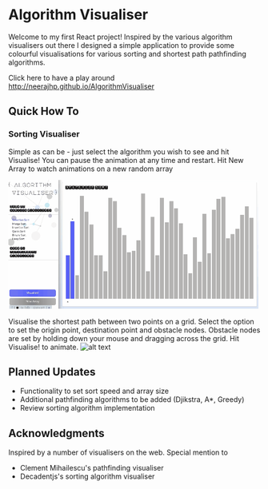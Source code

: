 # Algorithm Visualiser

Welcome to my first React project! Inspired by the various algorithm visualisers out there I designed a simple application to provide some colourful visualisations  for various sorting and shortest path pathfinding algorithms.

Click here to have a play around http://neerajhp.github.io/AlgorithmVisualiser

## Quick How To 

### Sorting Visualiser

Simple as can be - just select the algorithm you wish to see and hit Visualise! You can pause the animation at any time and restart.
Hit New Array to watch animations on a new random array

![alt text](https://github.com/neerajhp/AlgorithmVisualiser/blob/master/Markdown/Images/sorting.gif)

Visualise the shortest path between two points on a grid. Select the option to set the origin point, destination point and obstacle nodes. Obstacle nodes are set by holding down your mouse and dragging across the grid. Hit Visualise! to animate.
![alt text](https://github.com/neerajhp/AlgorithmVisualiser/blob/master/Markdown/Images/pathfinding.gif)

## Planned Updates

* Functionality to set sort speed and array size
* Additional pathfinding algorithms to be added (Djikstra, A*, Greedy)
* Review sorting algorithm implementation

## Acknowledgments

Inspired by a number of visualisers on the web. Special mention to 
* Clement Mihailescu's pathfinding visualiser
* Decadentjs's sorting algorithm visualiser
